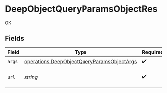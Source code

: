 # DeepObjectQueryParamsObjectRes

OK


## Fields

| Field                                                                                                                                                                                                                                                                                                                                                                                                                                                                                                                                                                                                         | Type                                                                                                                                                                                                                                                                                                                                                                                                                                                                                                                                                                                                          | Required                                                                                                                                                                                                                                                                                                                                                                                                                                                                                                                                                                                                      | Description                                                                                                                                                                                                                                                                                                                                                                                                                                                                                                                                                                                                   | Example                                                                                                                                                                                                                                                                                                                                                                                                                                                                                                                                                                                                       |
| ------------------------------------------------------------------------------------------------------------------------------------------------------------------------------------------------------------------------------------------------------------------------------------------------------------------------------------------------------------------------------------------------------------------------------------------------------------------------------------------------------------------------------------------------------------------------------------------------------------- | ------------------------------------------------------------------------------------------------------------------------------------------------------------------------------------------------------------------------------------------------------------------------------------------------------------------------------------------------------------------------------------------------------------------------------------------------------------------------------------------------------------------------------------------------------------------------------------------------------------- | ------------------------------------------------------------------------------------------------------------------------------------------------------------------------------------------------------------------------------------------------------------------------------------------------------------------------------------------------------------------------------------------------------------------------------------------------------------------------------------------------------------------------------------------------------------------------------------------------------------- | ------------------------------------------------------------------------------------------------------------------------------------------------------------------------------------------------------------------------------------------------------------------------------------------------------------------------------------------------------------------------------------------------------------------------------------------------------------------------------------------------------------------------------------------------------------------------------------------------------------- | ------------------------------------------------------------------------------------------------------------------------------------------------------------------------------------------------------------------------------------------------------------------------------------------------------------------------------------------------------------------------------------------------------------------------------------------------------------------------------------------------------------------------------------------------------------------------------------------------------------- |
| `args`                                                                                                                                                                                                                                                                                                                                                                                                                                                                                                                                                                                                        | [operations.DeepObjectQueryParamsObjectArgs](../../models/operations/deepobjectqueryparamsobjectargs.md)                                                                                                                                                                                                                                                                                                                                                                                                                                                                                                      | :heavy_check_mark:                                                                                                                                                                                                                                                                                                                                                                                                                                                                                                                                                                                            | N/A                                                                                                                                                                                                                                                                                                                                                                                                                                                                                                                                                                                                           |                                                                                                                                                                                                                                                                                                                                                                                                                                                                                                                                                                                                               |
| `url`                                                                                                                                                                                                                                                                                                                                                                                                                                                                                                                                                                                                         | *string*                                                                                                                                                                                                                                                                                                                                                                                                                                                                                                                                                                                                      | :heavy_check_mark:                                                                                                                                                                                                                                                                                                                                                                                                                                                                                                                                                                                            | N/A                                                                                                                                                                                                                                                                                                                                                                                                                                                                                                                                                                                                           | http://localhost:35123/anything/queryParams/deepObject/obj?objArrParam[arr]=test&objArrParam[arr]=test2&objParam[any]=any&objParam[bigintStr]=9223372036854775808&objParam[bigint]=8821239038968084&objParam[boolOpt]=true&objParam[bool]=true&objParam[dateTime]=2020-01-01T00%3A00%3A00.000000001Z&objParam[date]=2020-01-01&objParam[decimalStr]=3.14159265358979344719667586&objParam[decimal]=3.141592653589793&objParam[enum]=one&objParam[float32]=1.1&objParam[int32Enum]=55&objParam[int32]=1&objParam[intEnum]=2&objParam[int]=1&objParam[num]=1.1&objParam[strOpt]=testOptional&objParam[str]=test |